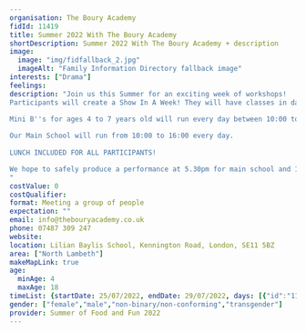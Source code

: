 ```yaml
---
organisation: The Boury Academy
fidId: 11419
title: Summer 2022 With The Boury Academy
shortDescription: Summer 2022 With The Boury Academy + description
image:
  image: "img/fidfallback_2.jpg"
  imageAlt: "Family Information Directory fallback image"
interests: ["Drama"]
feelings:
description: "Join us this Summer for an exciting week of workshops!
Participants will create a Show In A Week! They will have classes in dance, drama and singing all with the Amazing Boury Academy Teachers and be ready to perform a full musical in just five days!

Mini B''s for ages 4 to 7 years old will run every day between 10:00 to 13:00.
 
Our Main School will run from 10:00 to 16:00 every day.
 
LUNCH INCLUDED FOR ALL PARTICIPANTS!

We hope to safely produce a performance at 5.30pm for main school and 12pm for Minis on the last day of the week
"
costValue: 0
costQualifier: 
format: Meeting a group of people
expectation: ""
email: info@thebouryacademy.co.uk
phone: 07487 309 247
website: 
location: Lilian Baylis School, Kennington Road, London, SE11 5BZ
area: ["North Lambeth"]
makeMapLink: true
age:
  minAge: 4
  maxAge: 18
timeList: {startDate: 25/07/2022, endDate: 29/07/2022, days: [{"id":"11419","fis_provider_name":"Summer 2022 With The Boury Academy","day":"Monday","start_time":"10:00 AM","end_time":"4:00 PM"},{"id":"11419","fis_provider_name":"Summer 2022 With The Boury Academy","day":"Tuesday","start_time":"10:00 AM","end_time":"4:00 PM"},{"id":"11419","fis_provider_name":"Summer 2022 With The Boury Academy","day":"Wednesday","start_time":"10:00 AM","end_time":"4:00 PM"},{"id":"11419","fis_provider_name":"Summer 2022 With The Boury Academy","day":"Thursday","start_time":"10:00 AM","end_time":"4:00 PM"},{"id":"11419","fis_provider_name":"Summer 2022 With The Boury Academy","day":"Friday","start_time":"10:00 AM","end_time":"4:00 PM"}] }
gender: ["female","male","non-binary/non-conforming","transgender"]
provider: Summer of Food and Fun 2022
---
```


